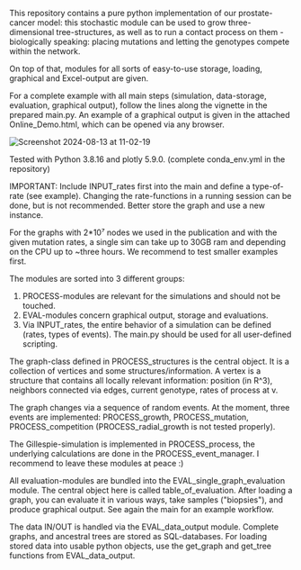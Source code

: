 This repository contains a pure python implementation of our prostate-cancer model: this stochastic module can be used to grow three-dimensional tree-structures, as well as to run a contact process on them - biologically speaking: placing mutations and letting the genotypes compete within the network.

On top of that, modules for all sorts of easy-to-use storage, loading, graphical and Excel-output are given.

For a complete example with all main steps (simulation, data-storage, evaluation, graphical output), follow the lines along the vignette in the prepared main.py.
An example of a graphical output is given in the attached Online_Demo.html, which can be opened via any browser.


![Screenshot 2024-08-13 at 11-02-19 ](https://github.com/user-attachments/assets/8da62163-dd02-43b7-ae4e-28338760417d)



Tested with Python 3.8.16 and plotly 5.9.0.
(complete conda_env.yml in the repository)


IMPORTANT: Include INPUT_rates first into the main and define a type-of-rate (see example).
	   Changing the rate-functions in a running session can be done, but is not recommended.
	   Better store the graph and use a new instance.


For the graphs with 2*10⁷ nodes we used in the publication and with the given mutation rates,
a single sim can take up to 30GB ram and depending on the CPU up to ~three hours.
We recommend to test smaller examples first.


The modules are sorted into 3 different groups:

1) PROCESS-modules are relevant for the simulations and should not be touched.
2) EVAL-modules concern graphical output, storage and evaluations.
3) 	Via INPUT_rates, the entire behavior of a simulation can be defined (rates, types of events).
	The main.py should be used for all user-defined scripting.

The graph-class defined in PROCESS_structures is the central object.
It is a collection of vertices and some structures/information.
A vertex is a structure that contains all locally relevant information:
    position (in R^3), neighbors connected via edges, current genotype, rates of process at v.

The graph changes via a sequence of random events. At the moment, three events are implemented:
PROCESS_growth, PROCESS_mutation, PROCESS_competition (PROCESS_radial_growth is not tested properly).

The Gillespie-simulation is implemented in PROCESS_process, the underlying calculations are done in the PROCESS_event_manager.
I recommend to leave these modules at peace :)

All evaluation-modules are bundled into the EVAL_single_graph_evaluation module.
The central object here is called table_of_evaluation. After loading a graph, 
you can evaluate it in various ways, take samples ("biopsies"), and produce graphical output. See again the main for an example workflow.


The data IN/OUT is handled via the EVAL_data_output module. Complete graphs, and ancestral trees are stored as SQL-databases.
For loading stored data into usable python objects, use the get_graph and get_tree functions from EVAL_data_output.


